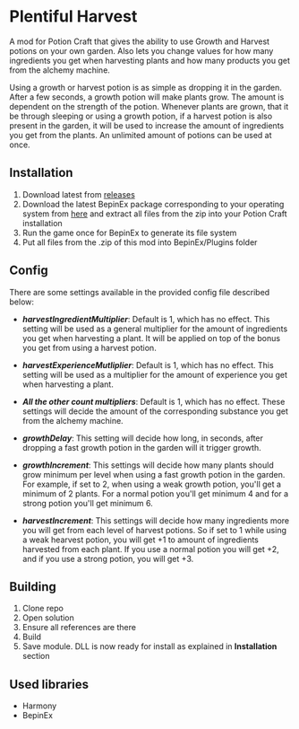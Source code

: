 # Plentiful Harvest

A mod for Potion Craft that gives the ability to use Growth and Harvest potions on your own garden. Also lets you change values for how many ingredients you get when harvesting plants and how many products you get from the alchemy machine.

Using a growth or harvest potion is as simple as dropping it in the garden. After a few seconds, a growth potion will make plants grow. The amount is dependent on the strength of the potion. Whenever plants are grown, that it be through sleeping or using a growth potion, if a harvest potion is also present in the garden, it will be used to increase the amount of ingredients you get from the plants.
An unlimited amount of potions can be used at once.

## Installation

1. Download latest from [releases](https://github.com/TommySoucy/PlentifulHarvest/releases)
2. Download the latest BepinEx package corresponding to your operating system from [here](https://github.com/BepInEx/BepInEx/releases) and extract all files from the zip into your Potion Craft installation
3. Run the game once for BepinEx to generate its file system
4. Put all files from the .zip of this mod into BepinEx/Plugins folder

## Config

There are some settings available in the provided config file described below:

- **_harvestIngredientMultiplier_**: Default is 1, which has no effect. This setting will be used as a general multiplier for the amount of ingredients you get when harvesting a plant. It will be applied on top of the bonus you get from using a harvest potion.
      
- **_harvestExperienceMutliplier_**: Default is 1, which has no effect. This setting will be used as a multiplier for the amount of experience you get when harvesting a plant.
      
- **_All the other count multipliers_**: Default is 1, which has no effect. These settings will decide the amount of the corresponding substance you get from the alchemy machine.

- **_growthDelay_**: This setting will decide how long, in seconds, after dropping a fast growth potion in the garden will it trigger growth.

- **_growthIncrement_**: This settings will decide how many plants should grow minimum per level when using a fast growth potion in the garden. For example, if set to 2, when using a weak growth potion, you'll get a minimum of 2 plants. For a normal potion you'll get minimum 4 and for a strong potion you'll get minimum 6.

- **_harvestIncrement_**: This settings will decide how many ingredients more you will get from each level of harvest potions. So if set to 1 while using a weak hearvest potion, you will get +1 to amount of ingredients harvested from each plant. If you use a normal potion you will get +2, and if you use a strong potion, you will get +3.

## Building

1. Clone repo
2. Open solution
3. Ensure all references are there
4. Build
5. Save module. DLL is now ready for install as explained in **Installation** section

## Used libraries

- Harmony
- BepinEx
